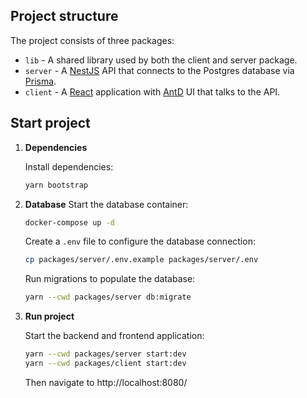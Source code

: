 ## Project structure

The project consists of three packages:

- `lib` - A shared library used by both the client and server package.
- `server` - A [NestJS](https://nestjs.com/) API that connects to the Postgres database via [Prisma](prisma.io/).
- `client` - A [React](https://react.dev/) application with [AntD](https://ant.design/) UI that talks to the API.

## Start project

1. **Dependencies**

   Install dependencies:

   ```bash
   yarn bootstrap
   ```

2. **Database**
   Start the database container:

   ```bash
   docker-compose up -d
   ```

   Create a `.env` file to configure the database connection:

   ```bash
   cp packages/server/.env.example packages/server/.env

   ```

   Run migrations to populate the database:

   ```bash
   yarn --cwd packages/server db:migrate
   ```

3. **Run project**

   Start the backend and frontend application:

   ```bash
   yarn --cwd packages/server start:dev
   yarn --cwd packages/client start:dev
   ```

   Then navigate to http://localhost:8080/
